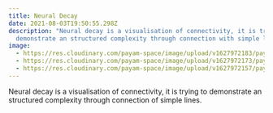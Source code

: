 ```yaml
---
title: Neural Decay
date: 2021-08-03T19:50:55.298Z
description: "Neural decay is a visualisation of connectivity, it is trying to
  demonstrate an structured complexity through connection with simple lines  "
image:
  - https://res.cloudinary.com/payam-space/image/upload/v1627972183/payam/neural_decay_gxgfqr.jpg
  - https://res.cloudinary.com/payam-space/image/upload/v1627972173/payam/neuralentanglement_wm0qsz.jpg
  - https://res.cloudinary.com/payam-space/image/upload/v1627972157/payam/Screenshot_2021-07-27_at_23.17.00_x0m0nx.png
---
```

Neural decay is a visualisation of connectivity, it is trying to demonstrate an structured complexity through connection of simple lines.